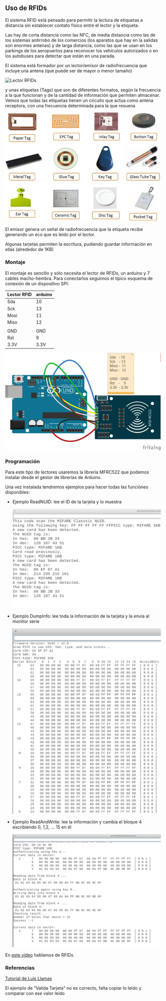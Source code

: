 ## Uso de RFIDs

El sistema RFID está pensado para permitir la lectura de etiquetas a distancia sin establecer contato físico entre el lector y la etiqueta.

Las hay de corta distancia como las NFC, de media distancia como las de los sistemas antirrobo de los comercios (los aparatos que hay en la salidas son enormes antenas) y de larga distancia, como las que se usan en los parkings de los aeropuertos para reconocer los vehículos autorizados o en los autobuses para detectar que están en una parada.

El sistema está formador por un lector/emisor de radiofrecuencia que incluye una antena (que puede ser de mayor o menor tamaño)

![Lector RFIDs](https://www.prometec.net/wp-content/uploads/2016/03/VUPN6326.jpg)

y unas etiquetas (Tags) que son de diferentes formatos, según la frecuencia a la que funcionan y de la cantidad de información que permiten almacenar. Vemos que todas las etiquetas tienen un circuito que actua como antena receptora, con una frecuencia determinada para la que resuena

![RFID Tag](./images/rfid-tags.jpg)

El emisor genera un señal de radiofrecuencia que la etiqueta recibe generando un eco que es leído por el lector.

Algunas tarjetas permiten la escritura, pudiendo guardar información en ellas (alrededor de 1KB)

### Montaje

El montaje es sencillo y sólo necesita el lector de RFIDs, un arduino y 7 cables macho-hembra. Para conectarlos seguimos el típico esquema de conexión de un dispositivo SPI:

|Lector RFID|arduino
|---|---|
|Sda   | 10
|Sck    | 13
|Mosi |  11
|Miso |  12
|||
|GND | GND
|Rst    |    9
|3.3V|3.3V

![](./images/RFid_bb.png)

### Programación

Para este tipo de lectores usaremos la librería MFRC522 que podemos instalar desde el gestor de librerías de Arduino.

Una vez instalada tendremos ejemplos para hacer todas las funciónes disponibles:

* Ejemplo ReadNUID: lee el ID de la tarjeta y lo muestra

  ![RFID_Lectura.png](./images/RFID_Lectura.png)

* Ejemplo DumpInfo: lee toda la información de la tarjeta y la envía al monitor serie

  ![RFID_Dump.png](./images/RFID_Dump.png)
* Ejemplo ReadAndWrite: lee la información y cambia el bloque 4 escribiendo 0, 1,2, ... 15 en él

  ![RFID_Escritura.png](./images/RFID_Escritura.png)


En [este vídeo](https://youtu.be/suunQECfMM8) hablamos de RFIDs.


### Referencias

[Tutorial de Luis Llamas](https://www.luisllamas.es/arduino-rfid-mifare-rc522/)

El ejemplo de "Valida Tarjeta" no es correcto, falta copiar lo leído y comparar con ese valor leído
